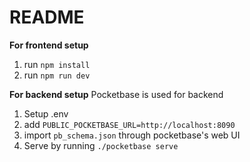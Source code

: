 # README

**For frontend setup**
1. run `npm install`
2. run `npm run dev`

**For backend setup**
Pocketbase is used for backend
1. Setup .env
2. add `PUBLIC_POCKETBASE_URL=http://localhost:8090`
3. import `pb_schema.json` through pocketbase's web UI
4. Serve by running `./pocketbase serve`
